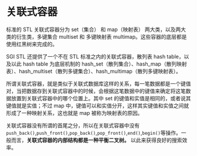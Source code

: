 # 关联式容器

标准的 STL 关联式容器分为 set（集合） 和 map（映射表） 两大类，以及两大类的衍生类，多键集合 multiset 和 多键映射表 multimap。这些容器的底层都是使用红黑树来完成的。

SGI STL 还提供了一个不在 STL 标准之内的关联式容器，散列表 hash table，以及以此 hash table 为底层机制的 hash_set（散列集合）、hash_map（散列映射表）、hash_multiset（散列多键集合）、hash_multimap（散列多键映射表）。

所谓关联式容器，就是类似于关联式数据库这样的关系，每一笔数据都是一个键值对，当把数据存到关联式容器中的时候，会根据这笔数据中的键值来确定将这笔数据放置到关联式容器中的哪个位置上。其中 set 的键值和实值是相同的，或者说其键值就是实值；不过 map 中，键值可以和实值分开，这样其实键值和实值之间就形成了一种映射关系，这也就是 map 被称为映射表的原因。

关联式容器没有所谓的首尾之分，所以在关联式容器中没有 `push_back()`,`push_front()`,`pop_back()`,`pop_front()`,`end()`,`begin()`等操作。一般而言，**关联式容器的内部结构都是一种平衡二叉树。** 以此来获得良好的搜索效率。